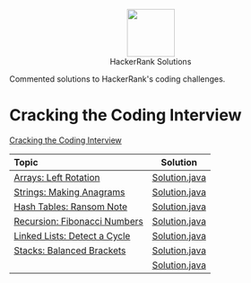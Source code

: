 <p align="center">
    <a href="https://www.hackerrank.com/MagicDude4Eva">
        <img height="85" src="https://d3keuzeb2crhkn.cloudfront.net/hackerrank/assets/styleguide/logo_wordmark-f5c5eb61ab0a154c3ed9eda24d0b9e31.svg">
    </a>
    <br>HackerRank Solutions
</p>
<p>
Commented solutions to HackerRank's coding challenges.
</p>

# Cracking the Coding Interview
<a href="https://www.hackerrank.com/domains/tutorials/cracking-the-coding-interview">Cracking the Coding Interview</a>

| Topic                                                                                                                         |                                                                                   Solution                                                                                  |
|:------------------------------------------------------------------------------------------------------------------------------|:---------------------------------------------------------------------------------------------------------------------------------------------------------------------------:|
|[Arrays: Left Rotation](https://www.hackerrank.com/challenges/ctci-array-left-rotation/problem)                                |[Solution.java](https://github.com/magicdude4eva/HackerRank/blob/master/src/practice/tutorials/crackingthecodinginterview/arraysleftrotation/Solution.java)                  |
|[Strings: Making Anagrams](https://www.hackerrank.com/challenges/ctci-making-anagrams/problem)                                 |[Solution.java](https://github.com/magicdude4eva/HackerRank/blob/master/src/practice/tutorials/crackingthecodinginterview/stringsmakinganagrams/Solution.java)               |
|[Hash Tables: Ransom Note](https://www.hackerrank.com/challenges/ctci-ransom-note/problem)                                     |[Solution.java](https://github.com/magicdude4eva/HackerRank/blob/master/src/practice/tutorials/crackingthecodinginterview/hashtablesransomnonte/Solution.java)               |
|[Recursion: Fibonacci Numbers](https://www.hackerrank.com/challenges/ctci-fibonacci-numbers/problem)                           |[Solution.java](https://github.com/magicdude4eva/HackerRank/blob/master/src/practice/tutorials/crackingthecodinginterview/recursionfibonaccinumbers/Solution.java)           |
|[Linked Lists: Detect a Cycle](https://www.hackerrank.com/challenges/ctci-linked-list-cycle/problem)                           |[Solution.java](https://github.com/magicdude4eva/HackerRank/blob/master/src/practice/tutorials/crackingthecodinginterview/linkedlistdetectacycle/Solution.java)              |
|[Stacks: Balanced Brackets](https://www.hackerrank.com/challenges/ctci-balanced-brackets/problem)                              |[Solution.java](https://github.com/magicdude4eva/HackerRank/blob/master/src/practice/tutorials/crackingthecodinginterview/stacksbalancedbrackets/Solution.java)              |
|[]()              |[Solution.java]()                                  |
